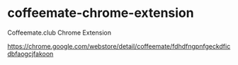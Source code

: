 # coffeemate-chrome-extension

Coffeemate.club Chrome Extension

https://chrome.google.com/webstore/detail/coffeemate/fdhdfngpnfgeckdficdbfaogcjfakoon
